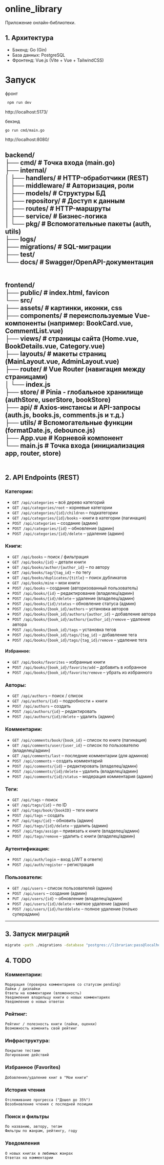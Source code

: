 # online_library

Приложение онлайн-библиотеки.

## 1. Архитектура

- Бэкенд: Go (Gin)
- База данных: PostgreSQL
- Фронтенд: Vue.js (Vite + Vue + TailwindCSS)

# Запуск

фронт
```bash
 npm run dev
```
http://localhost:5173/

бекэнд
```bash
go run cmd/main.go
```
http://localhost:8080/


backend/<br>
├── cmd/ # Точка входа (main.go)<br>
├── internal/<br>
│ ├── handlers/ # HTTP-обработчики (REST)<br>
│ ├── middleware/ # Авторизация, роли<br>
│ ├── models/ # Структуры БД<br>
│ ├── repository/ # Доступ к данным<br>
│ ├── routes/ # HTTP-маршруты<br>
│ ├── service/ # Бизнес-логика<br>
│ └── pkg/ # Вспомогательные пакеты (auth, utils)<br>
├── logs/<br>
├── migrations/ # SQL-миграции<br>
├── test/<br>
└── docs/ # Swagger/OpenAPI-документация<br>
<br><br>
frontend/<br>
├── public/                 # index.html, favicon<br>
└── src/<br>
├── assets/             # картинки, иконки, css<br>
├── components/         # переиспользуемые Vue-компоненты (например: BookCard.vue, CommentList.vue)<br>
├── views/              # страницы сайта (Home.vue, BookDetails.vue, Category.vue)<br>
├── layouts/            # макеты страниц (MainLayout.vue, AdminLayout.vue)<br>
├── router/             # Vue Router (навигация между страницами)<br>
│   └── index.js<br>
├── store/              # Pinia - глобальное хранилище (authStore, userStore, bookStore)<br>
├── api/                # Axios-инстансы и API-запросы (auth.js, books.js, comments.js и т.д.)<br>
├── utils/              # Вспомогательные функции (formatDate.js, debounce.js)<br>
├── App.vue             # Корневой компонент<br>
└── main.js             # Точка входа (инициализация app, router, store)<br>
<br>
---

## 2. API Endpoints (REST)

### Категории:
- `GET /api/categories` – всё дерево категорий
- `GET /api/categories/root` – корневые категории
- `GET /api/categories/{id}/children` – подкатегории
- `GET /api/categories/{id}/books` – книги в категории (пагинация)
- `POST /api/categories` – создание (админ)
- `POST /api/categories/{id}` – обновление (админ)
- `POST /api/categories/{id}/delete` – удаление (админ)

### Книги:
- `GET /api/books` – поиск / фильтрация
- `GET /api/books/{id}` – детали книги
- `GET /api/books/author/{author_id}` – по автору
- `GET /api/books/tag/{tag_id}` – по тегу
- `GET /api/books/duplicates/{title}` – поиск дубликатов
- `GET /api/books/mine` – мои книги
- `POST /api/books` – создание (авторизованный пользователь)
- `POST /api/books/{id}` – редактирование (владелец/админ)
- `POST /api/books/{id}/delete` – удаление (владелец/админ)
- `POST /api/books/{id}/status` – обновление статуса (админ)
- `POST /api/books/{book_id}/authors` – установка авторов
- `POST /api/books/{book_id}/authors/{author_id}` – добавление автора
- `POST /api/books/{book_id}/authors/{author_id}/remove` – удаление автора
- `POST /api/books/{book_id}/tags` – установка тегов
- `POST /api/books/{book_id}/tags/{tag_id}` – добавление тега
- `POST /api/books/{book_id}/tags/{tag_id}/remove` – удаление тега

#### Избранное:
- `GET /api/books/favorites` – избранные книги
- `POST /api/books/{book_id}/favorite/add` – добавить в избранное
- `POST /api/books/{book_id}/favorite/remove` – убрать из избранного

### Авторы:
- `GET /api/authors` – поиск / список
- `GET /api/authors/{id}` – подробности + книги
- `POST /api/authors` – создать
- `POST /api/authors/{id}` – редактировать
- `POST /api/authors/{id}/delete` – удалить (админ)

### Комментарии:
- `GET /api/comments/book/{book_id}` – список по книге (пагинация)
- `GET /api/comments/user/{user_id}` – список по пользователю (владелец/админ)
- `GET /api/comments/last` – последние комментарии (для админов)
- `POST /api/comments` – создать комментарий
- `POST /api/comments/{id}` – редактировать (владелец/админ)
- `POST /api/comments/{id}/delete` – удалить (владелец/админ)
- `POST /api/comments/{id}/status` – модерация комментария (админ)

### Теги:
- `GET /api/tags` – поиск
- `GET /api/tags/{id}` – по ID
- `GET /api/tags/book/{bookID}` – теги книги
- `POST /api/tags` – создать
- `PUT /api/tags/{id}` – обновить (админ)
- `POST /api/tags/{id}/delete` – удалить (админ)
- `POST /api/tags/assign` – привязать к книге (владелец/админ)
- `POST /api/tags/remove` – удалить с книги (владелец/админ)

### Аутентификация:
- `POST /api/auth/login` – вход (JWT в ответе)
- `POST /api/auth/register` – регистрация

### Пользователи:
- `GET /api/users` – список пользователей (админ)
- `POST /api/users` – создание (админ)
- `PUT /api/users/{id}` – обновление (владелец/админ)
- `POST /api/users/{id}/delete` – мягкое удаление (админ)
- `POST /api/users/{id}/harddelete` – полное удаление (только суперадмин)

---

## 3. Запуск миграций

 ```bash
migrate -path ./migrations -database "postgres://librarian:pass@localhost:5432/mydb?sslmode=disable" up
```

## 4. TODO
### Комментарии:

    Модерация (проверка комментариев со статусом pending)
    Лайки / дизлайки
    Ответы на комментарии (вложенность)
    Уведомления владельцу книги о новых комментариях
    Уведомление о новых ответах

### Рейтинг:
    Рейтинг / полезность книги (лайки, оценки)
    Возможность изменить свой рейтинг

### Инфраструктура:
    Покрытие тестами
    Логирование действий

### Избранное (Favorites)

    Добавление/удаление книг в "Мои книги"

### История чтения

    Отслеживание прогресса ("Дошел до 35%")
    Возобновление чтения с последней позиции

### Поиск и фильтры

    По названию, автору, тегам
    Фильтры по жанрам, рейтингу, году

### Уведомления

    О новых книгах в любимых жанрах
    Ответах на комментарии
